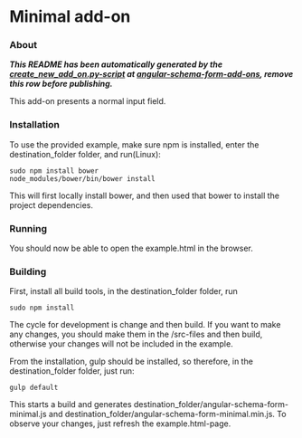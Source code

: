 
Minimal add-on
=================

### About

***This README has been automatically generated by the [create_new_add_on.py-script](https://github.com/OptimalBPM/angular-schema-form-add-ons/tree/master/tools) 
at [angular-schema-form-add-ons](https://github.com/OptimalBPM/angular-schema-form-add-ons), remove this row before publishing.***

This add-on presents a normal input field.


### Installation
To use the provided example, make sure npm is installed, enter the destination_folder folder, and run(Linux):
    
    sudo npm install bower
    node_modules/bower/bin/bower install
    
This will first locally install bower, and then used that bower to install the project dependencies. 


### Running

You should now be able to open the example.html in the browser.


### Building

First, install all build tools, in the destination_folder folder, run

    sudo npm install


The cycle for development is change and then build. 
If you want to make any changes, you should make them in the /src-files and then build, otherwise your changes
will not be included in the example. 

From the installation, gulp should be installed, so therefore, in the destination_folder folder, just run: 
   
    gulp default
   
This starts a build and generates destination_folder/angular-schema-form-minimal.js and destination_folder/angular-schema-form-minimal.min.js.
To observe your changes, just refresh the example.html-page.